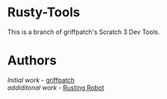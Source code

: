 # Rusty-Tools
This is a branch of griffpatch's Scratch 3 Dev Tools.

# Authors

*Initial work* - [griffpatch](https://github.com/griffpatch)  
*addiditonal work* - [Rusting Robot](https://github.com/RustingRobot)